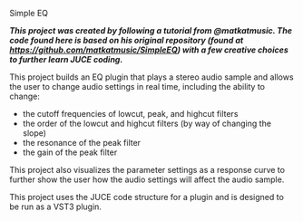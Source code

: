 Simple EQ

***This project was created by following a tutorial from @matkatmusic.  The code found here is based on his original repository (found at https://github.com/matkatmusic/SimpleEQ) with
a few creative choices to further learn JUCE coding.***

This project builds an EQ plugin that plays a stereo audio sample and allows the user to change audio settings in real time, including the ability to change:
   - the cutoff frequencies of lowcut, peak, and highcut filters
   - the order of the lowcut and highcut filters (by way of changing the slope)
   - the resonance of the peak filter
   - the gain of the peak filter

This project also visualizes the parameter settings as a response curve to further show the user how the audio settings will affect the audio sample.

This project uses the JUCE code structure for a plugin and is designed to be run as a VST3 plugin.
